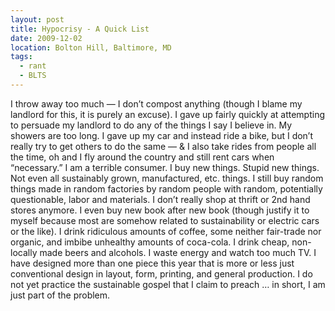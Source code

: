 ```yaml
---
layout: post
title: Hypocrisy - A Quick List
date: 2009-12-02
location: Bolton Hill, Baltimore, MD
tags: 
  - rant
  - BLTS
---
```


I throw away too much — I don’t compost anything (though I blame my landlord for this, it is purely an excuse). I gave up fairly quickly at attempting to persuade my landlord to do any of the things I say I believe in. My showers are too long. I gave up my car and instead ride a bike, but I don’t really try to get others to do the same — & I also take rides from people all the time, oh and I fly around the country and still rent cars when “necessary.” I am a terrible consumer. I buy new things. Stupid new things. Not even all sustainably grown, manufactured, etc. things. I still buy random things made in random factories by random people with random, potentially questionable, labor and materials. I don’t really shop at thrift or 2nd hand stores anymore. I even buy new book after new book (though justify it to myself because most are somehow related to sustainability or electric cars or the like). I drink ridiculous amounts of coffee, some neither fair-trade nor organic, and imbibe unhealthy amounts of coca-cola. I drink cheap, non-locally made beers and alcohols. I waste energy and watch too much TV. I have designed more than one piece this year that is more or less just conventional design in layout, form, printing, and general production. I do not yet practice the sustainable gospel that I claim to preach … in short, I am just part of the problem.